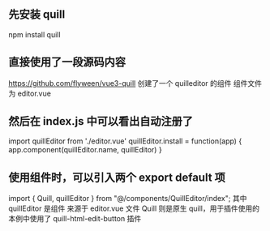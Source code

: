 ## 先安装 quill

npm install quill

## 直接使用了一段源码内容

https://github.com/flyween/vue3-quill
创建了一个 quilleditor 的组件
组件文件为 editor.vue

## 然后在 index.js 中可以看出自动注册了

import quillEditor from './editor.vue'
quillEditor.install = function(app) {
app.component(quillEditor.name, quillEditor)
}

## 使用组件时，可以引入两个 export default 项

import { Quill, quillEditor } from "@/components/QuillEditor/index";
其中 quillEditor 是组件 来源于 editor.vue 文件
Quill 则是原生 quill，用于插件使用的
本例中使用了 quill-html-edit-button 插件
